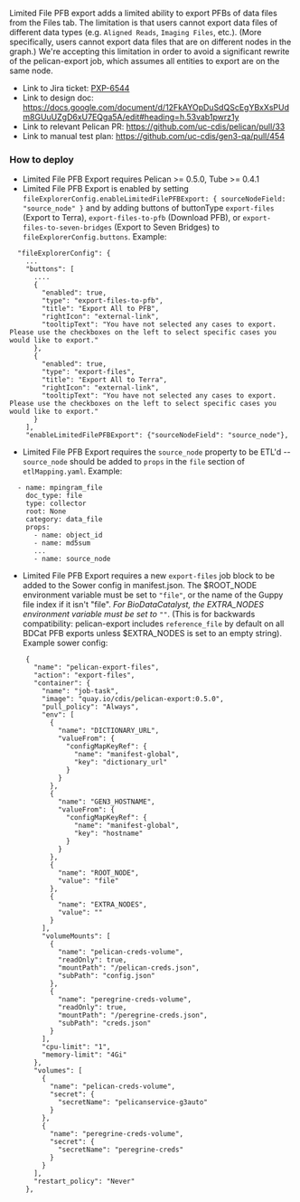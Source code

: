 Limited File PFB export adds a limited ability to export PFBs of data files from the Files tab. The limitation is that users cannot export data files of different data types (e.g. `Aligned Reads`, `Imaging Files`, etc.). (More specifically, users cannot export data files that are on different nodes in the graph.) We're accepting this limitation in order to avoid a significant rewrite of the pelican-export job, which assumes all entities to export are on the same node.

- Link to Jira ticket: [PXP-6544](https://ctds-planx.atlassian.net/browse/PXP-6544)
- Link to design doc: https://docs.google.com/document/d/12FkAYOpDuSdQScEgYBxXsPUdm8GUuUZgD6xU7EQga5A/edit#heading=h.53vab1pwrz1y
- Link to relevant Pelican PR: https://github.com/uc-cdis/pelican/pull/33
- Link to manual test plan: https://github.com/uc-cdis/gen3-qa/pull/454

### How to deploy
- Limited File PFB Export requires Pelican >= 0.5.0, Tube >= 0.4.1
- Limited File PFB Export is enabled by setting `fileExplorerConfig.enableLimitedFilePFBExport: { sourceNodeField: "source_node" }` and by adding buttons of buttonType `export-files` (Export to Terra), `export-files-to-pfb` (Download PFB), or `export-files-to-seven-bridges` (Export to Seven Bridges) to `fileExplorerConfig.buttons`. Example:
```
  "fileExplorerConfig": {
    ...
    "buttons": [
      ....
      {
        "enabled": true,
        "type": "export-files-to-pfb",
        "title": "Export All to PFB",
        "rightIcon": "external-link",
        "tooltipText": "You have not selected any cases to export. Please use the checkboxes on the left to select specific cases you would like to export."
      },
      {
        "enabled": true,
        "type": "export-files",
        "title": "Export All to Terra",
        "rightIcon": "external-link",
        "tooltipText": "You have not selected any cases to export. Please use the checkboxes on the left to select specific cases you would like to export."
      }
    ],
    "enableLimitedFilePFBExport": {"sourceNodeField": "source_node"},
```
- Limited File PFB Export requires the `source_node` property to be ETL'd -- `source_node` should be added to `props` in the `file` section of `etlMapping.yaml`. Example:
```
  - name: mpingram_file
    doc_type: file
    type: collector
    root: None
    category: data_file
    props:
      - name: object_id
      - name: md5sum
      ...
      - name: source_node
```
- Limited File PFB Export requires a new `export-files` job block to be added to the Sower config in manifest.json. The $ROOT_NODE environment variable must be set to `"file"`, or the name of the Guppy file index if it isn't "file". *For BioDataCatalyst, the EXTRA_NODES environment variable must be set to `""`*. (This is for backwards compatibility: pelican-export includes `reference_file` by default on all BDCat PFB exports unless $EXTRA_NODES is set to an empty string). Example sower config:
```
    {
      "name": "pelican-export-files",
      "action": "export-files",
      "container": {
        "name": "job-task",
        "image": "quay.io/cdis/pelican-export:0.5.0",
        "pull_policy": "Always",
        "env": [
          {
            "name": "DICTIONARY_URL",
            "valueFrom": {
              "configMapKeyRef": {
                "name": "manifest-global",
                "key": "dictionary_url"
              }
            }
          },
          {
            "name": "GEN3_HOSTNAME",
            "valueFrom": {
              "configMapKeyRef": {
                "name": "manifest-global",
                "key": "hostname"
              }
            }
          },
          {
            "name": "ROOT_NODE",
            "value": "file"
          },
          {
            "name": "EXTRA_NODES",
            "value": ""
          }
        ],
        "volumeMounts": [
          {
            "name": "pelican-creds-volume",
            "readOnly": true,
            "mountPath": "/pelican-creds.json",
            "subPath": "config.json"
          },
          {
            "name": "peregrine-creds-volume",
            "readOnly": true,
            "mountPath": "/peregrine-creds.json",
            "subPath": "creds.json"
          }
        ],
        "cpu-limit": "1",
        "memory-limit": "4Gi"
      },
      "volumes": [
        {
          "name": "pelican-creds-volume",
          "secret": {
            "secretName": "pelicanservice-g3auto"
          }
        },
        {
          "name": "peregrine-creds-volume",
          "secret": {
            "secretName": "peregrine-creds"
          }
        }
      ],
      "restart_policy": "Never"
    },
```
